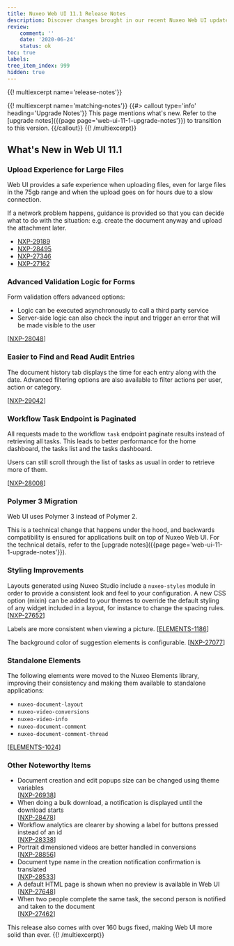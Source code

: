 ```yaml
---
title: Nuxeo Web UI 11.1 Release Notes
description: Discover changes brought in our recent Nuxeo Web UI updates.
review:
    comment: ''
    date: '2020-06-24'
    status: ok
toc: true
labels:
tree_item_index: 999
hidden: true
---
```


{{! multiexcerpt name='release-notes'}}

{{! multiexcerpt name='matching-notes'}}
{{#> callout type='info' heading='Upgrade Notes'}}
This page mentions what's new. Refer to the [upgrade notes]({{page page='web-ui-11-1-upgrade-notes'}}) to transition to this version.
{{/callout}}
{{! /multiexcerpt}}

## What's New in Web UI 11.1

### Upload Experience for Large Files

Web UI provides a safe experience when uploading files, even for large files in the 75gb range and when the upload goes on for hours due to a slow connection.

If a network problem happens, guidance is provided so that you can decide what to do with the situation: e.g. create the document anyway and upload the attachment later.

- [NXP-29189](https://jira.nuxeo.com/browse/NXP-29189)
- [NXP-28495](https://jira.nuxeo.com/browse/NXP-28495)
- [NXP-27346](https://jira.nuxeo.com/browse/NXP-27346)
- [NXP-27162](https://jira.nuxeo.com/browse/NXP-27162)

### Advanced Validation Logic for Forms

Form validation offers advanced options:
- Logic can be executed asynchronously to call a third party service
- Server-side logic can also check the input and trigger an error that will be made visible to the user

[[NXP-28048](https://jira.nuxeo.com/browse/NXP-28048)]

### Easier to Find and Read Audit Entries

The document history tab displays the time for each entry along with the date. Advanced filtering options are also available to filter actions per user, action or category.

[[NXP-29042](https://jira.nuxeo.com/browse/NXP-29042)]

### Workflow Task Endpoint is Paginated

All requests made to the workflow `task` endpoint paginate results instead of retrieving all tasks. This leads to better performance for the home dashboard, the tasks list and the tasks dashboard.

Users can still scroll through the list of tasks as usual in order to retrieve more of them.

[[NXP-28008](https://jira.nuxeo.com/browse/NXP-28008)]

### Polymer 3 Migration

Web UI uses Polymer 3 instead of Polymer 2.

This is a technical change that happens under the hood, and backwards compatibility is ensured for applications built on top of Nuxeo Web UI. For the technical details, refer to the [upgrade notes]({{page page='web-ui-11-1-upgrade-notes'}}).

### Styling Improvements

Layouts generated using Nuxeo Studio include a `nuxeo-styles` module in order to provide a consistent look and feel to your configuration. A new CSS option (mixin) can be added to your themes to override the default styling of any widget included in a layout, for instance to change the spacing rules.[[NXP-27652](https://jira.nuxeo.com/browse/NXP-27652)]

Labels are more consistent when viewing a picture. [[ELEMENTS-1186](https://jira.nuxeo.com/browse/ELEMENTS-1186)]

The background color of suggestion elements is configurable. [[NXP-27077](https://jira.nuxeo.com/browse/NXP-27077)]

### Standalone Elements

The following elements were moved to the Nuxeo Elements library, improving their consistency and making them available to standalone applications:

* `nuxeo-document-layout`
* `nuxeo-video-conversions`
* `nuxeo-video-info`
* `nuxeo-document-comment`
* `nuxeo-document-comment-thread`

[[ELEMENTS-1024](https://jira.nuxeo.com/browse/ELEMENTS-1024)]

### Other Noteworthy Items

- Document creation and edit popups size can be changed using theme variables</br> [[NXP-26938](https://jira.nuxeo.com/browse/NXP-26938)]
- When doing a bulk download, a notification is displayed until the download starts</br> [[NXP-28478](https://jira.nuxeo.com/browse/NXP-28478)]
- Workflow analytics are clearer by showing a label for buttons pressed instead of an id</br> [[NXP-28338](https://jira.nuxeo.com/browse/NXP-28338)]
- Portrait dimensioned videos are better handled in conversions</br> [[NXP-28856](https://jira.nuxeo.com/browse/NXP-28856)]
- Document type name in the creation notification confirmation is translated</br> [[NXP-28533](https://jira.nuxeo.com/browse/NXP-28533)]
- A default HTML page is shown when no preview is available in Web UI</br> [[NXP-27648](https://jira.nuxeo.com/browse/NXP-27648)]
- When two people complete the same task, the second person is notified and taken to the document</br> [[NXP-27462](https://jira.nuxeo.com/browse/NXP-27462)]

This release also comes with over 160 bugs fixed, making Web UI more solid than ever.
{{! /multiexcerpt}}
